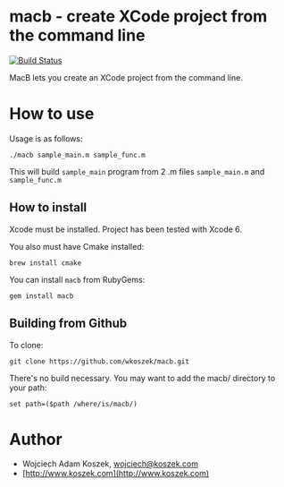 # macb - create XCode project from the command line

[![Build Status](https://travis-ci.org/wkoszek/macb.svg?branch=master)](https://travis-ci.org/wkoszek/macb)

MacB lets you create an XCode project from the command line.

# How to use

Usage is as follows:

	./macb sample_main.m sample_func.m

This will build ``sample_main`` program from 2 .m files ``sample_main.m`` and
``sample_func.m``

## How to install

Xcode must be installed. Project has been tested with Xcode 6.

You also must have Cmake installed:

	brew install cmake

You can install `macb` from RubyGems:

	gem install macb

## Building from Github

To clone:

	git clone https://github.com/wkoszek/macb.git

There's no build necessary. You may want to add the macb/ directory to your path:

	set path=($path /where/is/macb/)

# Author

- Wojciech Adam Koszek, [wojciech@koszek.com](mailto:wojciech@koszek.com)
- [http://www.koszek.com](http://www.koszek.com)

